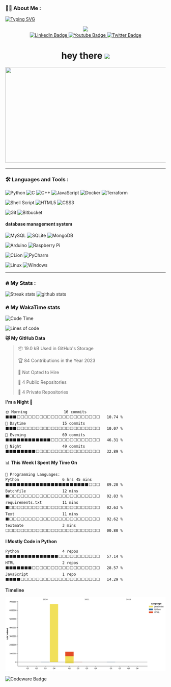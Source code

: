 
### :woman_technologist: About Me :

[![Typing SVG](https://readme-typing-svg.demolab.com?font=Roboto+Mono&pause=3000&color=77F729&width=700&lines=I+am+a+Programmer%2C+IT+engineer%2C+enthusiast+and+just+a+geek)](https://git.io/typing-svg)

<div id="header" align="center">
  <img src="https://media.giphy.com/media/L1R1tvI9svkIWwpVYr/giphy.gif" />
  <div id="badges">    
    <a href="https://t.me/Obuhov6">
      <img src="https://img.shields.io/badge/Telegram-2CA5E0?style=for-the-badge&logo=telegram&logoColor=white" alt="LinkedIn Badge"/>
    </a>
    <a href="https://discord.gg/yQ4eNTx3CS">
      <img src="https://img.shields.io/badge/Discord-%235865F2.svg?style=for-the-badge&logo=discord&logoColor=white" alt="Youtube Badge"/>
    </a>
    <a href="https://t.me/Obuhov6">
      <img src="https://img.shields.io/badge/Telegram-2CA5E0?style=for-the-badge&logo=telegram&logoColor=white" alt="Twitter Badge"/>
    </a>
    
  </div>
  
  
  <h1>
    hey there
    <img src="https://media.giphy.com/media/hvRJCLFzcasrR4ia7z/giphy.gif" width="30px"/>
  </h1>
  
  <div align="center">
  <img src="https://media.giphy.com/media/YeoSN5yZd6S7cl8hSl/giphy.gif" width="800" height="300"/>
  </div>
</div>

--- 

<!--  - :telescope: I’m working as a Software Engineer and contributing to frontend and backend for building web applications.

/// - :seedling: Exploring Technical Content Writing.

/// - :zap: In my free time, I solve problems on GeeksforGeeks and read tech articles.

/// - :mailbox:How to reach me: [![Linkedin Badge](https://img.shields.io/badge/-kakbar-blue?style=flat&logo=Linkedin&logoColor=white)](your-linkedin-url)

-->

### :hammer_and_wrench: Languages and Tools :
<div>
  
  ![Python](https://img.shields.io/badge/python-3670A0?style=for-the-badge&logo=python&logoColor=ffdd54)
  ![C](https://img.shields.io/badge/c-%2300599C.svg?style=for-the-badge&logo=c&logoColor=white)
  ![C++](https://img.shields.io/badge/c++-%2300599C.svg?style=for-the-badge&logo=c%2B%2B&logoColor=white)
  ![JavaScript](https://img.shields.io/badge/javascript-%23323330.svg?style=for-the-badge&logo=javascript&logoColor=%23F7DF1E)
  ![Docker](https://img.shields.io/badge/docker-%230db7ed.svg?style=for-the-badge&logo=docker&logoColor=white)
  ![Terraform](https://img.shields.io/badge/terraform-%235835CC.svg?style=for-the-badge&logo=terraform&logoColor=white)
  
  ![Shell Script](https://img.shields.io/badge/shell_script-%23121011.svg?style=for-the-badge&logo=gnu-bash&logoColor=white)
  ![HTML5](https://img.shields.io/badge/html5-%23E34F26.svg?style=for-the-badge&logo=html5&logoColor=white)
  ![CSS3](https://img.shields.io/badge/css3-%231572B6.svg?style=for-the-badge&logo=css3&logoColor=white)
  
  ![Git](https://img.shields.io/badge/git-%23F05033.svg?style=for-the-badge&logo=git&logoColor=white)
  ![Bitbucket](https://img.shields.io/badge/bitbucket-%230047B3.svg?style=for-the-badge&logo=bitbucket&logoColor=white)
  
  #### database management system
  ![MySQL](https://img.shields.io/badge/mysql-%2300f.svg?style=for-the-badge&logo=mysql&logoColor=white)
  ![SQLite](https://img.shields.io/badge/sqlite-%2307405e.svg?style=for-the-badge&logo=sqlite&logoColor=white)
  ![MongoDB](https://img.shields.io/badge/MongoDB-%234ea94b.svg?style=for-the-badge&logo=mongodb&logoColor=white)
  
  ![Arduino](https://img.shields.io/badge/-Arduino-00979D?style=for-the-badge&logo=Arduino&logoColor=white)
  ![Raspberry Pi](https://img.shields.io/badge/-RaspberryPi-C51A4A?style=for-the-badge&logo=Raspberry-Pi)
  
  ![CLion](https://img.shields.io/badge/CLion-black?style=for-the-badge&logo=clion&logoColor=white)
  ![PyCharm](https://img.shields.io/badge/pycharm-143?style=for-the-badge&logo=pycharm&logoColor=black&color=black&labelColor=green)
  
  ![Linux](https://img.shields.io/badge/Linux-FCC624?style=for-the-badge&logo=linux&logoColor=black)
  ![Windows](https://img.shields.io/badge/Windows-0078D6?style=for-the-badge&logo=windows&logoColor=white)
  
</div>

---


### :fire: My Stats :

![Streak stats](https://github-readme-streak-stats.herokuapp.com/?user=obuhov&theme=onedark&hide_border=true)
![github stats](https://github-readme-stats.vercel.app/api?username=obuhov&show_icons=true&theme=onedark&hide_border=true&count_private=true)


### :fire: My WakaTime stats

<!--START_SECTION:waka-->
![Code Time](http://img.shields.io/badge/Code%20Time-52%20hrs%2045%20mins-blue)

![Lines of code](https://img.shields.io/badge/From%20Hello%20World%20I%27ve%20Written-792.1%20thousand%20lines%20of%20code-blue)

**🐱 My GitHub Data** 

> 📦 19.0 kB Used in GitHub's Storage 
 > 
> 🏆 84 Contributions in the Year 2023
 > 
> 🚫 Not Opted to Hire
 > 
> 📜 4 Public Repositories 
 > 
> 🔑 4 Private Repositories 
 > 
**I'm a Night 🦉** 

```text
🌞 Morning                16 commits          ⬛⬛⬛⬜⬜⬜⬜⬜⬜⬜⬜⬜⬜⬜⬜⬜⬜⬜⬜⬜⬜⬜⬜⬜⬜   10.74 % 
🌆 Daytime                15 commits          ⬛⬛⬛⬜⬜⬜⬜⬜⬜⬜⬜⬜⬜⬜⬜⬜⬜⬜⬜⬜⬜⬜⬜⬜⬜   10.07 % 
🌃 Evening                69 commits          ⬛⬛⬛⬛⬛⬛⬛⬛⬛⬛⬛⬛⬜⬜⬜⬜⬜⬜⬜⬜⬜⬜⬜⬜⬜   46.31 % 
🌙 Night                  49 commits          ⬛⬛⬛⬛⬛⬛⬛⬛⬜⬜⬜⬜⬜⬜⬜⬜⬜⬜⬜⬜⬜⬜⬜⬜⬜   32.89 % 
```


📊 **This Week I Spent My Time On** 

```text
💬 Programming Languages: 
Python                   6 hrs 45 mins       ⬛⬛⬛⬛⬛⬛⬛⬛⬛⬛⬛⬛⬛⬛⬛⬛⬛⬛⬛⬛⬛⬛⬜⬜⬜   89.28 % 
Batchfile                12 mins             ⬛⬜⬜⬜⬜⬜⬜⬜⬜⬜⬜⬜⬜⬜⬜⬜⬜⬜⬜⬜⬜⬜⬜⬜⬜   02.83 % 
requirements.txt         11 mins             ⬛⬜⬜⬜⬜⬜⬜⬜⬜⬜⬜⬜⬜⬜⬜⬜⬜⬜⬜⬜⬜⬜⬜⬜⬜   02.63 % 
Text                     11 mins             ⬛⬜⬜⬜⬜⬜⬜⬜⬜⬜⬜⬜⬜⬜⬜⬜⬜⬜⬜⬜⬜⬜⬜⬜⬜   02.62 % 
textmate                 3 mins              ⬜⬜⬜⬜⬜⬜⬜⬜⬜⬜⬜⬜⬜⬜⬜⬜⬜⬜⬜⬜⬜⬜⬜⬜⬜   00.80 % 
```

**I Mostly Code in Python** 

```text
Python                   4 repos             ⬛⬛⬛⬛⬛⬛⬛⬛⬛⬛⬛⬛⬛⬛⬜⬜⬜⬜⬜⬜⬜⬜⬜⬜⬜   57.14 % 
HTML                     2 repos             ⬛⬛⬛⬛⬛⬛⬛⬜⬜⬜⬜⬜⬜⬜⬜⬜⬜⬜⬜⬜⬜⬜⬜⬜⬜   28.57 % 
JavaScript               1 repo              ⬛⬛⬛⬛⬜⬜⬜⬜⬜⬜⬜⬜⬜⬜⬜⬜⬜⬜⬜⬜⬜⬜⬜⬜⬜   14.29 % 
```



**Timeline**

![Lines of Code chart](https://raw.githubusercontent.com/Obuhov/Obuhov/main/assets/bar_graph.png)


<!--END_SECTION:waka--> 


![Codeware Badge](https://www.codewars.com/users/Obuhovv/badges/large)
